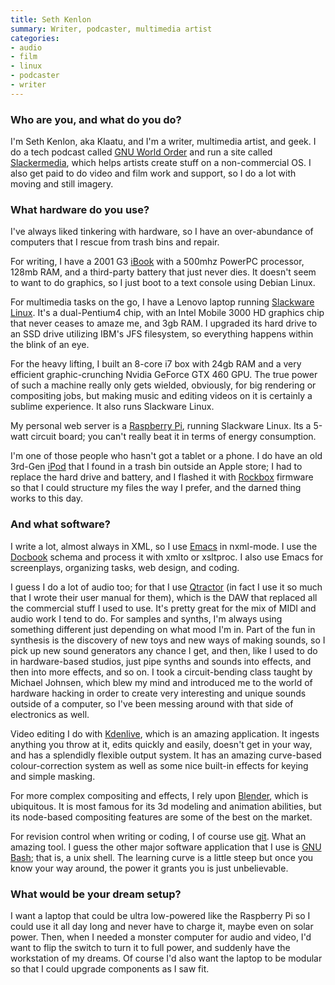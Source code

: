 ```yaml
---
title: Seth Kenlon
summary: Writer, podcaster, multimedia artist
categories:
- audio
- film
- linux
- podcaster
- writer
---
```


### Who are you, and what do you do?

I'm Seth Kenlon, aka Klaatu, and I'm a writer, multimedia artist, and geek. I do a tech podcast called [GNU World Order](http://gnuworldorder.info/ "The GNU World Order podcast.") and run a site called [Slackermedia](http://www.slackermedia.info/ "The Slackermedia website."), which helps artists create stuff on a non-commercial OS. I also get paid to do video and film work and support, so I do a lot with moving and still imagery.

### What hardware do you use?

I've always liked tinkering with hardware, so I have an over-abundance of computers that I rescue from trash bins and repair.

For writing, I have a 2001 G3 [iBook][] with a 500mhz PowerPC processor, 128mb RAM, and a third-party battery that just never dies. It doesn't seem to want to do graphics, so I just boot to a text console using Debian Linux.

For multimedia tasks on the go, I have a Lenovo laptop running [Slackware Linux][slackware]. It's a dual-Pentium4 chip, with an Intel Mobile 3000 HD graphics chip that never ceases to amaze me, and 3gb RAM. I upgraded its hard drive to an SSD drive utilizing IBM's JFS filesystem, so everything happens within the blink of an eye.

For the heavy lifting, I built an 8-core i7 box with 24gb RAM and a very efficient graphic-crunching Nvidia GeForce GTX 460 GPU. The true power of such a machine really only gets wielded, obviously, for big rendering or compositing jobs, but making music and editing videos on it is certainly a sublime experience. It also runs Slackware Linux.

My personal web server is a [Raspberry Pi][raspberry-pi], running Slackware Linux. Its a 5-watt circuit board; you can't really beat it in terms of energy consumption.

I'm one of those people who hasn't got a tablet or a phone. I do have an old 3rd-Gen [iPod][] that I found in a trash bin outside an Apple store; I had to replace the hard drive and battery, and I flashed it with [Rockbox][] firmware so that I could structure my files the way I prefer, and the darned thing works to this day.

### And what software?

I write a lot, almost always in XML, so I use [Emacs][] in nxml-mode. I use the [Docbook][] schema and process it with xmlto or xsltproc. I also use Emacs for screenplays, organizing tasks, web design, and coding.

I guess I do a lot of audio too; for that I use [Qtractor][] (in fact I use it so much that I wrote their user manual for them), which is the DAW that replaced all the commercial stuff I used to use. It's pretty great for the mix of MIDI and audio work I tend to do. For samples and synths, I'm always using something different just depending on what mood I'm in. Part of the fun in synthesis is the discovery of new toys and new ways of making sounds, so I pick up new sound generators any chance I get, and then, like I used to do in hardware-based studios, just pipe synths and sounds into effects, and then into more effects, and so on. I took a circuit-bending class taught by Michael Johnsen, which blew my mind and introduced me to the world of hardware hacking in order to create very interesting and unique sounds outside of a computer, so I've been messing around with that side of electronics as well.

Video editing I do with [Kdenlive][], which is an amazing application. It ingests anything you throw at it, edits quickly and easily, doesn't get in your way, and has a splendidly flexible output system. It has an amazing curve-based colour-correction system as well as some nice built-in effects for keying and simple masking.

For more complex compositing and effects, I rely upon [Blender][], which is ubiquitous. It is most famous for its 3d modeling and animation abilities, but its node-based compositing features are some of the best on the market.

For revision control when writing or coding, I of course use [git][]. What an amazing tool. I guess the other major software application that I use is [GNU Bash][bash]; that is, a unix shell. The learning curve is a little steep but once you know your way around, the power it grants you is just unbelievable.

### What would be your dream setup?

I want a laptop that could be ultra low-powered like the Raspberry Pi so I could use it all day long and never have to charge it, maybe even on solar power. Then, when I needed a monster computer for audio and video, I'd want to flip the switch to turn it to full power, and suddenly have the workstation of my dreams. Of course I'd also want the laptop to be modular so that I could upgrade components as I saw fit.

[ibook]: https://en.wikipedia.org/wiki/IBook "A laptop."
[ipod]: https://www.apple.com/ipod/ "A music player."
[raspberry-pi]: https://en.wikipedia.org/wiki/Raspberry_Pi "A single-board hackable computer."
[bash]: http://www.gnu.org/software/bash/ "A terminal shell."
[blender]: https://www.blender.org/ "A free, open-source 3D renderer."
[docbook]: https://docbook.org/ "A schema suited to writing books."
[emacs]: http://www.gnu.org/software/emacs/ "A free open-source text editor."
[git]: https://git-scm.com/ "A version control system."
[kdenlive]: https://kdenlive.org/ "An open-source video editor."
[qtractor]: http://qtractor.sourceforge.net/ "An open-source multi-track sequencer."
[rockbox]: https://www.rockbox.org/ "Replacement firmware for music players."
[slackware]: http://www.slackware.com/ "A Linux distribution."
